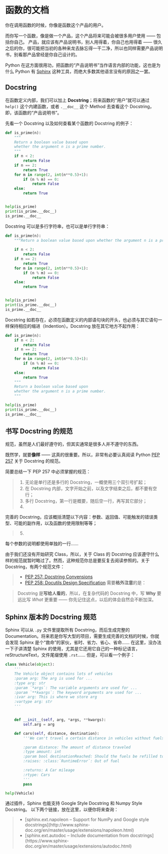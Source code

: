 # 函数的文档

你在调用函数的时候，你像是函数这个产品的用户。

而你写一个函数，像是做一个产品，这个产品将来可能会被很多用户使用 —— 包括你自己。
产品，就应该有产品说明书，别人用得着，你自己也用得着 ——
很久之后的你，很可能把当初的各种来龙去脉忘得一干二净，所以也同样需要产品说明书，别看那产品曾经是你自己设计的。

Python
在这方面很用功，把函数的“产品说明书”当作语言内部的功能，这也是为什么 Python 有 [Sphinx](http://www.sphinx-doc.org)
这种工具，而绝大多数其他语言没有的原因之一罢。

## Docstring

在函数定义内部，我们可以加上 **Docstring**；将来函数的“用户”就可以通过 `help()` 这个内建函数，或者 `.__doc__` 这个
Method 去查看这个 Docstring，即，该函数的“产品说明书”。

先看一个 Docstring 以及如何查看某个函数的 Docstring 的例子：

```python
def is_prime(n):
    """
    Return a boolean value based upon
    whether the argument n is a prime number.
    """
    if n < 2:
        return False
    if n == 2:
        return True
    for m in range(2, int(n**0.5)+1):
        if (n % m) == 0:
            return False
    else:
        return True


help(is_prime)
print(is_prime.__doc__)
is_prime.__doc__
```

Docstring 可以是多行字符串，也可以是单行字符串：

```python
def is_prime(n):
    """Return a boolean value based upon whether the argument n is a prime number."""
    
    if n < 2:
        return False
    if n == 2:
        return True
    for m in range(2, int(n**0.5)+1):
        if (n % m) == 0:
            return False
    else:
        return True


help(is_prime)
print(is_prime.__doc__)
is_prime.__doc__
```

Docstring 如若存在，必须在函数定义的内部语句块的开头，也必须与其它语句一样保持相应的缩进（Indention）。Docstring
放在其它地方不起作用：

```python
def is_prime(n):
    if n < 2:
        return False
    if n == 2:
        return True
    for m in range(2, int(n**0.5)+1):
        if (n % m) == 0:
            return False
    else:
        return True
    """
    Return a boolean value based upon
    whether the argument n is a prime number.
    """

help(is_prime)
print(is_prime.__doc__)
is_prime.__doc__
```

## 书写 Docstring 的规范

规范，虽然是人们最好遵守的，但其实通常是很多人并不遵守的东西。

既然学，就要**像样** —— 这真的很重要。所以，非常有必要认真阅读 Python [PEP
257](https://www.python.org/dev/peps/pep-0257/) 关于 Docstring 的规范。

简要总结一下 PEP 257 中必须掌握的规范：

> 1. 无论是单行还是多行的 Docstring，一概使用三个双引号扩起；
> 2. 在
Docstring 内部，文字开始之前，以及文字结束之后，都不要有空行；
> 3. 多行 Docstring，第一行是概要，随后空一行，再写其它部分；
> 4.
完善的 Docstring，应该概括清楚以下内容：参数、返回值、可能触发的错误类型、可能的副作用，以及函数的使用限制等等；
> 5.
每个参数的说明都使用单独的一行……

由于我们还没有开始研究 Class，所以，关于 Class 的 Docstring
应该遵守什么样的规范就暂时略过了。然而，这种规范你总是要反复去阅读参照的。关于 Docstring，有两个规范文件：

> * [PEP 257:
Docstring Convensions](https://www.python.org/dev/peps/pep-0257/)
> * [PEP 258:
Docutils Design Specification](https://www.python.org/dev/peps/pep-0258/)
需要**格外注意**的是：

> Docstring 是**写给人看的**，所以，在复杂代码的 Docstring 中，写 **Why** 要远比写
_What_ 更重要 —— 你先记住这点，以后的体会自然会不断加深。

## Sphinx 版本的 Docstring 规范

Sphinx 可以从 `.py` 文件里提取所有 Docstring，而后生成完整的
Documentation。将来若是你写大型的项目，需要生成完善的文档的时候，你就会发现 Sphinx 是个“救命”的家伙，省时、省力、省心、省命……
在这里，没办法一下子讲清楚 Sphinx 的使用，尤其是它还用它自己的一种标记语言，reStructureText，文件尾缀使用 `.rst`……
但是，可以看一个例子：

```python
class Vehicle(object):
    '''
    The Vehicle object contains lots of vehicles
    :param arg: The arg is used for ...
    :type arg: str
    :param `*args`: The variable arguments are used for ...
    :param `**kwargs`: The keyword arguments are used for ...
    :ivar arg: This is where we store arg
    :vartype arg: str
    '''


    def __init__(self, arg, *args, **kwargs):
        self.arg = arg

    def cars(self, distance, destination):
        '''We can't travel a certain distance in vehicles without fuels, so here's the fuels

        :param distance: The amount of distance traveled
        :type amount: int
        :param bool destinationReached: Should the fuels be refilled to cover required distance?
        :raises: :class:`RuntimeError`: Out of fuel

        :returns: A Car mileage
        :rtype: Cars
        '''  
        pass

help(Vehicle)
```

通过插件，Sphinx 也能支持 Google Style Docstring 和 Numpy Style Docstring。
以下两个链接，放在这里，以便你将来查询：

> * [sphinx.ext.napoleon – Support for NumPy and Google
style docstrings](http://www.sphinx-
doc.org/en/master/usage/extensions/napoleon.html)
> * [sphinx.ext.autodoc –
Include documentation from docstrings](https://www.sphinx-
doc.org/en/master/usage/extensions/autodoc.html)
